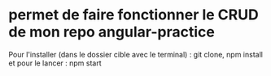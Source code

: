 # permet de faire fonctionner le CRUD de mon repo angular-practice

Pour l'installer (dans le dossier cible avec le terminal) : git clone, npm install 
et pour le lancer : npm start